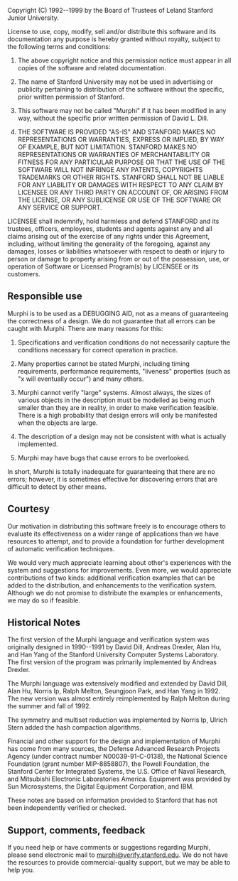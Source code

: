 Copyright (C) 1992--1999 by the Board of Trustees of Leland Stanford
Junior University.

License to use, copy, modify, sell and/or distribute this software
and its documentation any purpose is hereby granted without royalty,
subject to the following terms and conditions:

1. The above copyright notice and this permission notice must
appear in all copies of the software and related documentation.

2. The name of Stanford University may not be used in advertising or
publicity pertaining to distribution of the software without the
specific, prior written permission of Stanford.

3. This software may not be called "Murphi" if it has been modified
in any way, without the specific prior written permission of David L.
Dill.

4. THE SOFTWARE IS PROVIDED "AS-IS" AND STANFORD MAKES NO
REPRESENTATIONS OR WARRANTIES, EXPRESS OR IMPLIED, BY WAY OF EXAMPLE,
BUT NOT LIMITATION.  STANFORD MAKES NO REPRESENTATIONS OR WARRANTIES
OF MERCHANTABILITY OR FITNESS FOR ANY PARTICULAR PURPOSE OR THAT THE
USE OF THE SOFTWARE WILL NOT INFRINGE ANY PATENTS, COPYRIGHTS
TRADEMARKS OR OTHER RIGHTS. STANFORD SHALL NOT BE LIABLE FOR ANY
LIABILITY OR DAMAGES WITH RESPECT TO ANY CLAIM BY LICENSEE OR ANY
THIRD PARTY ON ACCOUNT OF, OR ARISING FROM THE LICENSE, OR ANY
SUBLICENSE OR USE OF THE SOFTWARE OR ANY SERVICE OR SUPPORT.

LICENSEE shall indemnify, hold harmless and defend STANFORD and its
trustees, officers, employees, students and agents against any and all
claims arising out of the exercise of any rights under this Agreement,
including, without limiting the generality of the foregoing, against
any damages, losses or liabilities whatsoever with respect to death or
injury to person or damage to property arising from or out of the
possession, use, or operation of Software or Licensed Program(s) by
LICENSEE or its customers.

## Responsible use

Murphi is to be used as a DEBUGGING AID, not as a means of
guaranteeing the correctness of a design.  We do not guarantee
that all errors can be caught with Murphi.  There are many
reasons for this:

1. Specifications and verification conditions do not necessarily
capture the conditions necessary for correct operation in practice.

2. Many properties cannot be stated Murphi, including timing
requirements, performance requirements, "liveness" properties
(such as "x will eventually occur") and many others.

3. Murphi cannot verify "large" systems.  Almost always, the sizes of
various objects in the description must be modelled as being much
smaller than they are in reality, in order to make verification
feasible.  There is a high probability that design errors will only be
manifested when the objects are large.

4. The description of a design may not be consistent with what
is actually implemented.

5. Murphi may have bugs that cause errors to be overlooked.

In short, Murphi is totally inadequate for guaranteeing that there are
no errors; however, it is sometimes effective for discovering errors
that are difficult to detect by other means.

## Courtesy

Our motivation in distributing this software freely is to encourage
others to evaluate its effectiveness on a wider range of applications
than we have resources to attempt, and to provide a foundation for
further development of automatic verification techniques.

We would very much appreciate learning about other's experiences with
the system and suggestions for improvements.  Even more, we would
appreciate contributions of two kinds: additional verification
examples that can be added to the distribution, and enhancements to
the verification system.  Although we do not promise to distribute the
examples or enhancements, we may do so if feasible.

## Historical Notes

The first version of the Murphi language and verification system was
originally designed in 1990--1991 by David Dill, Andreas Drexler, Alan
Hu, and Han Yang of the Stanford University Computer Systems
Laboratory.  The first version of the program was primarily
implemented by Andreas Drexler.

The Murphi language was extensively modified and extended by David
Dill, Alan Hu, Norris Ip, Ralph Melton, Seungjoon Park, and Han Yang
in 1992.  The new version was almost entirely reimplemented by Ralph
Melton during the summer and fall of 1992.

The symmetry and multiset reduction was implemented by Norris Ip,
Ulrich Stern added the hash compaction algorithms.

Financial and other support for the design and implementation of
Murphi has come from many sources, the Defense Advanced Research
Projects Agency (under contract number N00039-91-C-0138), the National
Science Foundation (grant number MIP-8858807), the Powell Foundation,
the Stanford Center for Integrated Systems, the U.S. Office of Naval
Research, and Mitsubishi Electronic Laboratories America.  Equipment
was provided by Sun Microsystems, the Digital Equipment Corporation,
and IBM.

These notes are based on information provided to Stanford that has
not been independently verified or checked.

## Support, comments, feedback

If you need help or have comments or suggestions regarding Murphi,
please send electronic mail to <murphi@verify.stanford.edu>.  We do
not have the resources to provide commercial-quality support,
but we may be able to help you.

